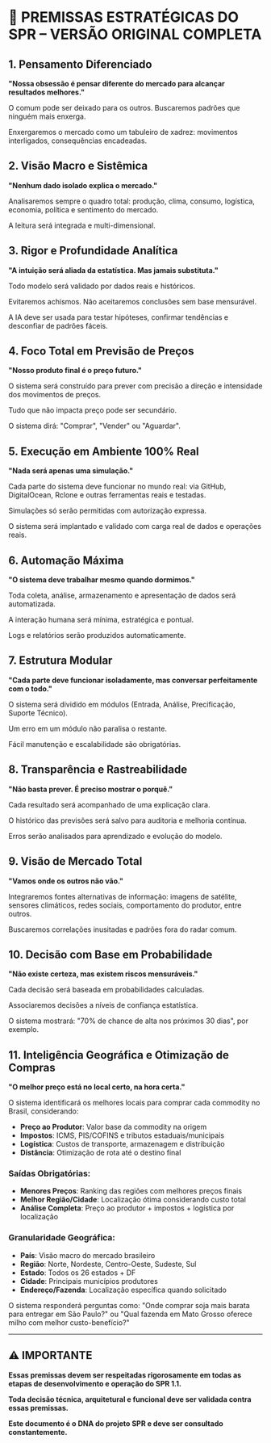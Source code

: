 # 📜 PREMISSAS ESTRATÉGICAS DO SPR – VERSÃO ORIGINAL COMPLETA

## 1. Pensamento Diferenciado
**"Nossa obsessão é pensar diferente do mercado para alcançar resultados melhores."**

O comum pode ser deixado para os outros. Buscaremos padrões que ninguém mais enxerga.

Enxergaremos o mercado como um tabuleiro de xadrez: movimentos interligados, consequências encadeadas.

## 2. Visão Macro e Sistêmica
**"Nenhum dado isolado explica o mercado."**

Analisaremos sempre o quadro total: produção, clima, consumo, logística, economia, política e sentimento do mercado.

A leitura será integrada e multi-dimensional.

## 3. Rigor e Profundidade Analítica
**"A intuição será aliada da estatística. Mas jamais substituta."**

Todo modelo será validado por dados reais e históricos.

Evitaremos achismos. Não aceitaremos conclusões sem base mensurável.

A IA deve ser usada para testar hipóteses, confirmar tendências e desconfiar de padrões fáceis.

## 4. Foco Total em Previsão de Preços
**"Nosso produto final é o preço futuro."**

O sistema será construído para prever com precisão a direção e intensidade dos movimentos de preços.

Tudo que não impacta preço pode ser secundário.

O sistema dirá: "Comprar", "Vender" ou "Aguardar".

## 5. Execução em Ambiente 100% Real
**"Nada será apenas uma simulação."**

Cada parte do sistema deve funcionar no mundo real: via GitHub, DigitalOcean, Rclone e outras ferramentas reais e testadas.

Simulações só serão permitidas com autorização expressa.

O sistema será implantado e validado com carga real de dados e operações reais.

## 6. Automação Máxima
**"O sistema deve trabalhar mesmo quando dormimos."**

Toda coleta, análise, armazenamento e apresentação de dados será automatizada.

A interação humana será mínima, estratégica e pontual.

Logs e relatórios serão produzidos automaticamente.

## 7. Estrutura Modular
**"Cada parte deve funcionar isoladamente, mas conversar perfeitamente com o todo."**

O sistema será dividido em módulos (Entrada, Análise, Precificação, Suporte Técnico).

Um erro em um módulo não paralisa o restante.

Fácil manutenção e escalabilidade são obrigatórias.

## 8. Transparência e Rastreabilidade
**"Não basta prever. É preciso mostrar o porquê."**

Cada resultado será acompanhado de uma explicação clara.

O histórico das previsões será salvo para auditoria e melhoria contínua.

Erros serão analisados para aprendizado e evolução do modelo.

## 9. Visão de Mercado Total
**"Vamos onde os outros não vão."**

Integraremos fontes alternativas de informação: imagens de satélite, sensores climáticos, redes sociais, comportamento do produtor, entre outros.

Buscaremos correlações inusitadas e padrões fora do radar comum.

## 10. Decisão com Base em Probabilidade
**"Não existe certeza, mas existem riscos mensuráveis."**

Cada decisão será baseada em probabilidades calculadas.

Associaremos decisões a níveis de confiança estatística.

O sistema mostrará: "70% de chance de alta nos próximos 30 dias", por exemplo.

## 11. Inteligência Geográfica e Otimização de Compras
**"O melhor preço está no local certo, na hora certa."**

O sistema identificará os melhores locais para comprar cada commodity no Brasil, considerando:

- **Preço ao Produtor**: Valor base da commodity na origem
- **Impostos**: ICMS, PIS/COFINS e tributos estaduais/municipais
- **Logística**: Custos de transporte, armazenagem e distribuição
- **Distância**: Otimização de rota até o destino final

### Saídas Obrigatórias:
- **Menores Preços**: Ranking das regiões com melhores preços finais
- **Melhor Região/Cidade**: Localização ótima considerando custo total
- **Análise Completa**: Preço ao produtor + impostos + logística por localização

### Granularidade Geográfica:
- **País**: Visão macro do mercado brasileiro
- **Região**: Norte, Nordeste, Centro-Oeste, Sudeste, Sul
- **Estado**: Todos os 26 estados + DF
- **Cidade**: Principais municípios produtores
- **Endereço/Fazenda**: Localização específica quando solicitado

O sistema responderá perguntas como: "Onde comprar soja mais barata para entregar em São Paulo?" ou "Qual fazenda em Mato Grosso oferece milho com melhor custo-benefício?"

---

## ⚠️ IMPORTANTE

**Essas premissas devem ser respeitadas rigorosamente em todas as etapas de desenvolvimento e operação do SPR 1.1.**

**Toda decisão técnica, arquitetural e funcional deve ser validada contra essas premissas.**

**Este documento é o DNA do projeto SPR e deve ser consultado constantemente.** 
